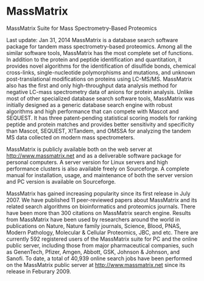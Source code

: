 MassMatrix
==========

MassMatrix Suite for Mass Spectrometry-Based Proteomics

Last update: Jan 31, 2014
MassMatrix is a database search software package for tandem mass spectrometry-based proteomics.  Among all the similar software tools, MassMatrix has the most complete set of functions.  In addition to the protein and peptide identification and quantitation, it provides novel algorithms for the identification of disulfide bonds, chemical cross-links, single-nucleotide polymorphisms and mutations, and unknown post-translational modifications on proteins using LC-MS/MS.  MassMatrix also has the first and only high-throughput data analysis method for negative LC-mass spectrometry data of anions for protein analysis.  Unlike most of other specialized database search software tools, MassMatrix was initially designed as a generic database search engine with robust algorithms and high performance that can compete with Mascot and SEQUEST.  It has three patent-pending statistical scoring models for ranking peptide and protein matches and provides better sensitivity and specificity than Mascot, SEQUEST, X!Tandem, and OMSSA for analyzing the tandem MS data collected on modern mass spectrometers.

MassMatrix is publicly available both on the web server at http://www.massmatrix.net and as a deliverable software package for personal computers.  A server version for Linux servers and high performance clusters is also available freely on Sourceforge.  A complete manual for installation, usage, and maintenance of both the server version and PC version is available on Sourceforge. 

MassMatrix has gained increasing popularity since its first release in July 2007.  We have published 11 peer-reviewed papers about MassMatrix and its related search algorithms on bioinformatics and proteomics journals.  There have been more than 300 citations on MassMatrix search engine.  Results from MassMatrix have been used by researchers around the world in publications on Nature, Nature family journals, Science, Blood, PNAS, Modern Pathology, Molecular & Cellular Proteomics, JBC, and etc.  There are currently 592 registered users of the MassMatrix suite for PC and the online public server, including those from major pharmaceutical companies, such as GenenTech, Pfizer, Amgen, Abbott, GSK, Johnson & Johnson, and Sanofi.  To date, a total of 40,939 online search jobs have been performed on the MassMatrix public server at http://www.massmatrix.net since its release in Feburary 2009.
